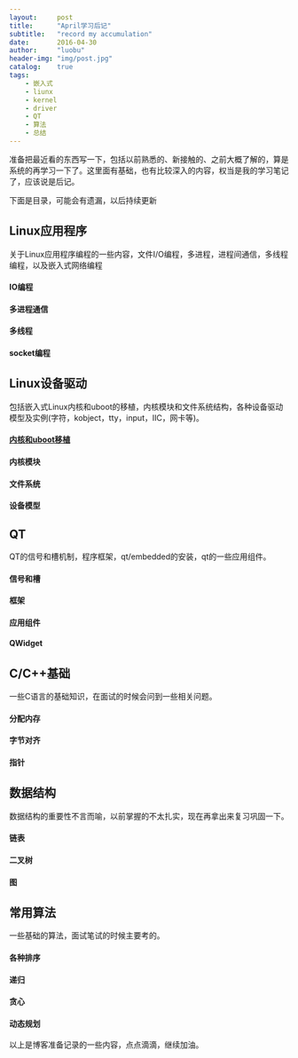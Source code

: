 ```yaml
---
layout:     post
title:      "April学习后记"
subtitle:   "record my accumulation"
date:       2016-04-30
author:     "luobu"
header-img: "img/post.jpg"
catalog:    true
tags:
    - 嵌入式
    - liunx
    - kernel
    - driver
    - QT
    - 算法
    - 总结
---
```


准备把最近看的东西写一下，包括以前熟悉的、新接触的、之前大概了解的，算是系统的再学习一下了。这里面有基础，也有比较深入的内容，权当是我的学习笔记了，应该说是后记。


下面是目录，可能会有遗漏，以后持续更新

## Linux应用程序

关于Linux应用程序编程的一些内容，文件I/O编程，多进程，进程间通信，多线程编程，以及嵌入式网络编程

#### IO编程

#### 多进程通信

#### 多线程

#### socket编程


## Linux设备驱动

包括嵌入式Linux内核和uboot的移植，内核模块和文件系统结构，各种设备驱动模型及实例(字符，kobject，tty，input，IIC，网卡等)。

#### [内核和uboot移植](http://www.eeluobu.com/blog/2016/05/01/kernel)

#### 内核模块

#### 文件系统

#### 设备模型


## QT

QT的信号和槽机制，程序框架，qt/embedded的安装，qt的一些应用组件。

#### 信号和槽

#### 框架

#### 应用组件

#### QWidget




## C/C++基础

一些C语言的基础知识，在面试的时候会问到一些相关问题。

#### 分配内存

#### 字节对齐

#### 指针


## 数据结构

数据结构的重要性不言而喻，以前掌握的不太扎实，现在再拿出来复习巩固一下。

#### 链表

#### 二叉树

#### 图



## 常用算法

一些基础的算法，面试笔试的时候主要考的。

#### 各种排序

#### 递归

#### 贪心

#### 动态规划

以上是博客准备记录的一些内容，点点滴滴，继续加油。



